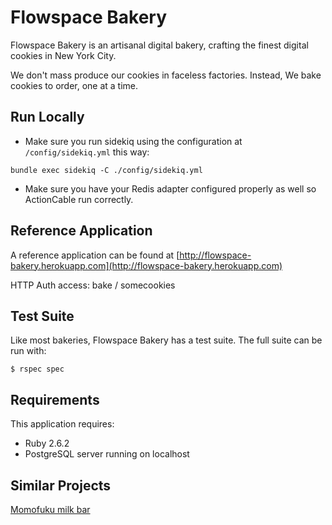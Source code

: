 # Flowspace Bakery

Flowspace Bakery is an artisanal digital bakery, crafting the finest digital cookies in New York City.

We don't mass produce our cookies in faceless factories. Instead, We bake cookies to order, one at a time.

## Run Locally

- Make sure you run sidekiq using the configuration at `/config/sidekiq.yml` this way:

`bundle exec sidekiq -C ./config/sidekiq.yml`

- Make sure you have your Redis adapter configured properly as well so ActionCable run correctly.

## Reference Application

A reference application can be found at [http://flowspace-bakery.herokuapp.com](http://flowspace-bakery.herokuapp.com)

HTTP Auth access: bake / somecookies

## Test Suite

Like most bakeries, Flowspace Bakery has a test suite. The full suite can be run with:

`$ rspec spec`

## Requirements

This application requires:

- Ruby 2.6.2
- PostgreSQL server running on localhost

## Similar Projects

[Momofuku milk bar](http://milkbarstore.com/)
